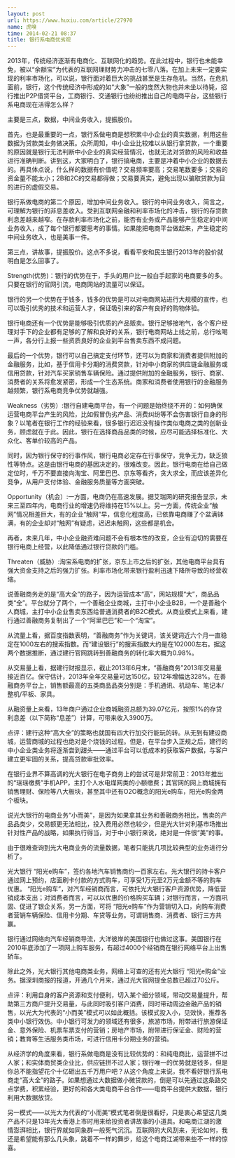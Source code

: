 ```yaml
---
layout: post
url: https://www.huxiu.com/article/27970
name: 虎嗅
time: 2014-02-21 08:37
title: 银行系电商优劣观
---
```

2013年，传统经济逐渐有电商化、互联网化的趋势。在此过程中，银行也未能幸免，被以“余额宝”为代表的互联网理财势力冲击的七零八落。在加上未来一定要实现的利率市场化，可以说，银行面对着巨大的挑战甚至是生存危机。当然，在危机面前，银行，这个传统经济中形成的如“大象”一般的庞然大物也并未坐以待毙，招行推出P2P借贷平台，工商银行、交通银行也纷纷推出自己的电商平台，这些银行系电商现在活得怎么样？

主要是三点，数据，中间业务收入，提振股价。

首先，也是最重要的一点，银行系做电商是想积累中小企业的真实数据，利用这些数据为贷款类业务做决策。众所周知，中小企业比较难以从银行拿贷款，一个重要的原因就是银行无法判断中小企业的真实经营情况，也就无法对贷款的风险和收益进行准确判断。讲到这，大家明白了，银行搞电商，主要是冲着中小企业的数据去的。再具体点说，什么样的数据有价值呢？交易频率要高；交易笔数要多；交易的资金量不能太小；2B和2C的交易都得做；交易要真实，避免出现以骗取贷款为目的进行的虚假交易。

银行系做电商的第二个原因，增加中间业务收入。银行的中间业务收入，简言之，可理解为银行的非息差收入。受到互联网金融和利率市场化的冲击，银行的存贷款利息差越来越窄。在存款利率市场化之前，能否有业务或产品能够产生稳定的中间业务收入，成了每个银行都要思考的事情。如果能把电商平台做起来，产生稳定的中间业务收入，也是美事一件。

第三点，讲故事，提振股价。这点不多说，看看平安和民生银行2013年的股价就明白是怎么回事了。

Strength(优势)：银行的优势在于，手头的用户比一般白手起家的电商要多的多。只要在银行的官网引流，电商网站的流量可以保证。

银行的另一个优势在于钱多，钱多的优势是可以对电商网站进行大规模的宣传，也可以吸引优秀的技术和运营人才，保证吸引来的客户有良好的购物体验。

银行电商还有一个优势是能够吸引优质的产品贩卖。银行足够接地气，各个客户经理对手下的企业都有足够的了解和良好的关系，银行电商网站上线之前，总行吆喝一声，各分行上报一些资质良好的企业到平台售卖东西不成问题。

最后的一个优势，银行可以自己搞定支付环节，还可以为商家和消费者提供附加的金融服务，比如，基于信用卡分期的消费贷款，针对中小商家的供应链金融服务或信用贷款，针对汽车买家销售车辆保险。通过提供附加的金融服务，银行、商家、消费者的关系将愈发紧密，形成一个生态系统。商家和消费者使用银行的金融服务越频繁，银行系电商竞争优势就越强。

Weakness（劣势）:银行自建电商平台，有一个问题是始终绕不开的：如何确保运营电商平台产生的风险，比如假冒伪劣产品、消费纠纷等不会伤害银行自身的形象？以笔者在银行工作的经验来看，很多银行迟迟没有操作类似电商之类的创新业务，顾虑就在于此。因此，银行在选择商品品类的时候，应尽可能选择标准化、大众化、客单价较高的产品。

同时，因为银行保守的行事作风，银行电商必定存在行事保守，竞争无力，缺乏狼性等特点。这是由银行电商的基因决定的，很难改变。因此，银行电商在给自己做定位时，千万不要直接向淘宝、阿里巴巴、京东等看齐，贪大求全，而应该差异化竞争，从用户支付体验、金融服务质量等方面突破。

Opportunity（机会）:一方面，电商仍在高速发展。据艾瑞网的研究报告显示，未来三至四年内，电商行业的增速仍将维持在15%以上。另一方面，传统企业“触网”情况相差巨大，有的企业“触网”早，信息化程度高，已依靠电商赚了个盆满钵满，有的企业却对“触网”有疑虑，迟迟未触网，这些都是机会。

再者，未来几年，中小企业融资难问题不会有根本性的改变，企业有迫切的需要在银行电商上经营，以此降低通过银行贷款的门槛。

Threaten（威胁）:淘宝系电商的扩张，京东上市之后的扩张，其他电商平台具有强大资金支持之后的强力扩张。利率市场化带来银行盈利迅速下降所导致的经营收缩。

说善融商务走的是“高大全”的路子，因为运营成本“高”，网站规模“大”，商品品类“全”。平台就分了两个，一个善融企业商城，主打中小企业B2B，一个是善融个人商城，主打中小企业售卖东西给普通消费者的B2C模式。从商业模式上来看，建行通过善融商务复制出了一个“阿里巴巴”和一个“淘宝”。

从流量上看，据百度指数表明，“善融商务”作为关键词，该关键词近六个月一直稳定在1000左右的搜索指数。而“建设银行”的搜索指数大约是在102000左右。据这两个数据推断，通过建行官网跳转到善融商务的转化率大概为0.98%。

从交易量上看，据建行财报显示，截止2013年6月末，“善融商务”2013年交易量接近百亿。保守估计，2013年全年交易量可达150亿，较12年增幅达328%。在善融商务平台上，销售额最高的五类商品品类分别是：手机通讯、机动车、笔记本/整机/平板、家具。

从融资量上来看，13年商户通过企业商城融资总额为39.07亿元，按照1%的存贷利息差（以下简称“息差”）计算，可带来收入3900万。

点评：建行这种“高大全”的策略也就国有四大行加交行能玩的转。从无到有建设商城，运营商城的过程也绝对是个烧钱的过程。但是，在平台步入正规之后，建行的中小企业类业务将逐渐尝到甜头——通过平台可以低成本的获取客户数据，与客户建立更牢固的关系，提高贷款审批效率。

在银行业界不算高调的光大银行在电子商务上的尝试可是非常前卫：2013年推出的“瑶瑶缴费”手机APP，主打个人水电煤网类的小额缴费；其官网的网上商城拥有销售理财、保险等八大板块，甚至其中还有O2O概念的阳光e购车，阳光e购金两个板块。

说光大银行的电商业务“小而美”，是因为如果拿其业务和善融商务相比，售卖的产品品类少，交易额更无法相比，投入费用必然也较少，但是光大针对利基市场推出针对性产品的战略，如果执行得当，对于中小银行来说，绝对是一件很“美”的事。

由于很难查询到光大电商业务的流量数据，笔者只能挑几项比较典型的业务进行分析了。

光大银行 “阳光e购车”，签约各地汽车销售商约一百家左右。光大银行的持卡客户通过网上预约，店面刷卡付款的方式购车，可享受1万元至2万元金额不等的购车优惠。 “阳光e购车”，对汽车经销商而言，可依托光大银行客户资源优势，降低营销成本支出；对消费者而言，可以以优惠的价格购买车辆；对银行而言，一方面巩固、促进了银企关系，另一方面，可将 “阳光e购车”作为营销切入口，向购车消费者营销车辆保险、信用卡分期、车贷等业务。可谓销售商、消费者、银行三方共赢。

银行通过网络向汽车经销商导流，大洋彼岸的美国银行也做过这事。美国银行在2010年底添加了一项网上购车服务，有超过4000个经销商在银行网络平台上出售轿车。

除此之外，光大银行其他电商类业务，网络上可查的还有光大银行 “阳光e购金”业务。据深圳商报的报道，开通几个月来，通过光大官网提金总数已超过70公斤。

点评：利用自身的客户资源和支付便利，切入某个细分领域，带动交易量提升，帮助第三方商户提升交易量，与此同时吸引客户消费，同时带动周边金融产品的销售，以光大为代表的“小而美”模式可以如此概括。该模式投入小，见效快，推荐各类中小银行效仿。中小银行可发力的领域还有很多，旅游市场，附带进行旅游保证金、意外保险、机票车票支付的营销；房地产市场，附带进行保证金、财险的营销；教育等生活服务类市场，可进行信用卡分期业务的营销。

从经济学的角度来看，银行系做电商是没有比较优势的：和纯电商比，运营拼不过人家；和实体商贸类企业比，供应链拼不过人家；银行唯一的优势就是钱多，但是你总不能指望花个十亿砸出五千万用户吧？从这个角度上来说，我不看好银行系电商走“高大全”的路子。如果想通过大数据做小微贷款的，倒是可以先通过这条路交点学费，积累经验，更好的和各大类电商平台合作——电商平台提供大数据，银行利用大数据放贷。

另一模式——以光大为代表的“小而美”模式笔者倒是很看好，只是衷心希望这几类产品不只是13年光大香港上市时用来给投资者讲故事的小道具。和电商江湖的激情澎湃相比，银行界就如同象群一般死气沉沉。互联网的大风刮来，无论如何，我还是希望能有那么几头象，跳着不一样的舞步，给这个电商江湖带来些不一样的惊喜。

